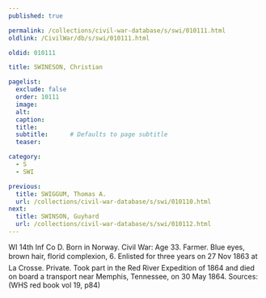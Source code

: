```yaml
---
published: true

permalink: /collections/civil-war-database/s/swi/010111.html
oldlink: /CivilWar/db/s/swi/010111.html

oldid: 010111

title: SWINESON, Christian

pagelist:
  exclude: false
  order: 10111
  image: 
  alt:
  caption:
  title:
  subtitle:      # Defaults to page subtitle
  teaser:

category: 
  - S 
  - SWI

previous:
  title: SWIGGUM, Thomas A.
  url: /collections/civil-war-database/s/swi/010110.html  
next:
  title: SWINSON, Guyhard
  url: /collections/civil-war-database/s/swi/010112.html   
---
```

WI 14th Inf Co D. Born in Norway. Civil War: Age 33. Farmer. Blue eyes, brown hair, florid complexion, 6&#146;. Enlisted for three years on 27 Nov 1863 at La Crosse. Private. Took part in the Red River Expedition of 1864 and died on board a transport near Memphis, Tennessee, on 30 May 1864. Sources: (WHS red book vol 19, p84)